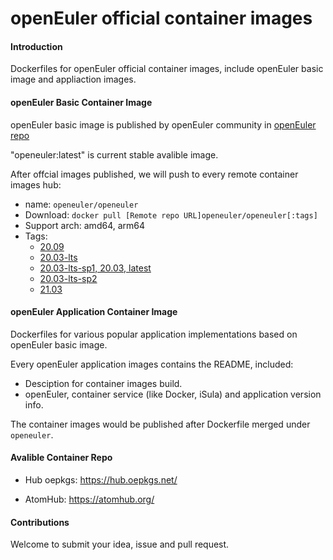 # openEuler official container images

#### Introduction

Dockerfiles for openEuler official container images, include openEuler basic image and appliaction images.


#### openEuler Basic Container Image

openEuler basic image is published by openEuler community in [openEuler repo](https://repo.openeuler.org)


"openeuler:latest" is current stable avalible image.

After offcial images published, we will push to every remote container images hub:

- name: `openeuler/openeuler`
- Download: `docker pull [Remote repo URL]openeuler/openeuler[:tags]`
- Support arch: amd64, arm64
- Tags:
    - [20.09](https://repo.openeuler.org/openEuler-20.09/docker_img/)
    - [20.03-lts](https://repo.openeuler.org/openEuler-20.03-LTS/)
    - [20.03-lts-sp1, 20.03, latest](https://repo.openeuler.org/openEuler-20.03-LTS-SP1/docker_img/)
    - [20.03-lts-sp2](https://repo.openeuler.org/openEuler-20.03-LTS-SP2/docker_img/)
    - [21.03](https://repo.openeuler.org/openEuler-21.03/docker_img/)

#### openEuler Application Container Image

Dockerfiles for various popular application implementations based on openEuler basic image.

Every openEuler application images contains the README, included:

- Desciption for container images build.
- openEuler, container service (like Docker, iSula) and application version info.

The container images would be published after Dockerfile merged under `openeuler`.

#### Avalible Container Repo

- Hub oepkgs: https://hub.oepkgs.net/

- AtomHub: https://atomhub.org/


#### Contributions

Welcome to submit your idea, issue and pull request.
